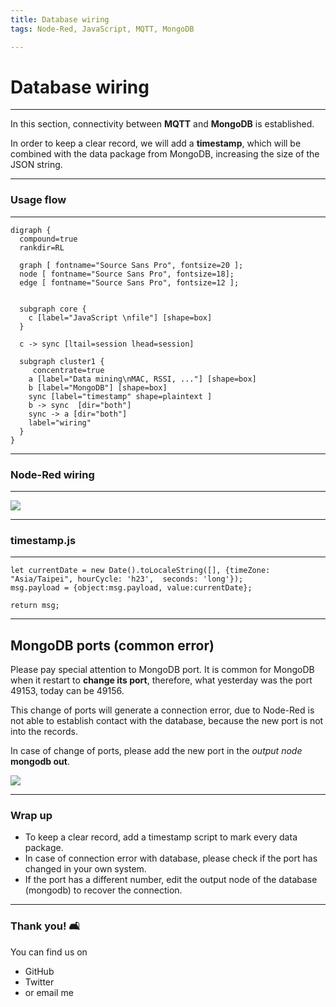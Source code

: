 ```yaml
---
title: Database wiring
tags: Node-Red, JavaScript, MQTT, MongoDB

---
```


# Database wiring

<!-- Put the link to this slide here so people can follow -->

---

In this section, connectivity between **MQTT** and **MongoDB** is established.

In order to keep a clear record, we will add a **timestamp**, which will be combined with the data package from MongoDB, increasing the size of the JSON string.


---

### Usage flow

---


```graphviz
digraph {
  compound=true
  rankdir=RL

  graph [ fontname="Source Sans Pro", fontsize=20 ];
  node [ fontname="Source Sans Pro", fontsize=18];
  edge [ fontname="Source Sans Pro", fontsize=12 ];


  subgraph core {
    c [label="JavaScript \nfile"] [shape=box]
  }
  
  c -> sync [ltail=session lhead=session]

  subgraph cluster1 {
     concentrate=true
    a [label="Data mining\nMAC, RSSI, ..."] [shape=box]
    b [label="MongoDB"] [shape=box]
    sync [label="timestamp" shape=plaintext ]
    b -> sync  [dir="both"]
    sync -> a [dir="both"]
    label="wiring"
  }
}
```
---

### Node-Red wiring

---

![](https://i.imgur.com/5vKZW3O.png)

---

### timestamp.js

---

```js=
let currentDate = new Date().toLocaleString([], {timeZone: "Asia/Taipei", hourCycle: 'h23',  seconds: 'long'});
msg.payload = {object:msg.payload, value:currentDate}; 

return msg; 
```

---

## MongoDB ports (common error)

Please pay special attention to MongoDB port. It is common for MongoDB when it restart to **change its port**, therefore, what yesterday was the port 49153, today can be 49156.

This change of ports will generate a connection error, due to Node-Red is not able to establish contact with the database, because the new port is not into the records.

In case of change of ports, please add the new port in the *output node* **mongodb out**.


![](https://i.imgur.com/28tANuk.png)

---

### Wrap up

- To keep a clear record, add a timestamp script to mark every data package.
- In case of connection error with database, please check if the port has changed in your own system.
- If the port has a different number, edit the output node of the database (mongodb) to recover the connection. 

---

### Thank you! :couch_and_lamp: 

You can find us on

- GitHub
- Twitter
- or email me
